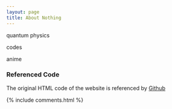 ```yaml
---
layout: page
title: About Nothing
---
```



<p>
quantum physics
<p>
codes
<p>
anime
<p>



<h3> Referenced Code </h3> 

The original HTML code of the website is referenced by 
<a target="_blank" href='https://github.com/leopardpan/leopardpan.github.io/'>Github</a> 

<p> 

<p> 

{% include comments.html %}

